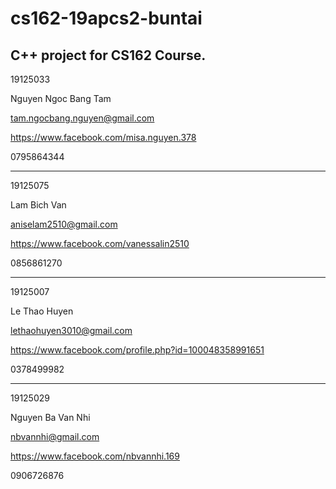 # cs162-19apcs2-buntai
C++ project for CS162 Course.
----------------
19125033

Nguyen Ngoc Bang Tam

tam.ngocbang.nguyen@gmail.com 

https://www.facebook.com/misa.nguyen.378

0795864344

----------------
19125075

Lam Bich Van

aniselam2510@gmail.com

https://www.facebook.com/vanessalin2510

0856861270

----------------
19125007

Le Thao Huyen

lethaohuyen3010@gmail.com

https://www.facebook.com/profile.php?id=100048358991651

0378499982

----------------
19125029

Nguyen Ba Van Nhi

nbvannhi@gmail.com

https://www.facebook.com/nbvannhi.169

0906726876


